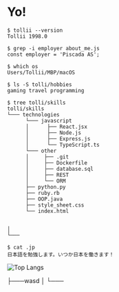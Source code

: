 # Yo!

```
$ tollii --version
Tollii 1998.0

$ grep -i employer about_me.js
const employer = 'Piscada AS';

$ which os
Users/Tollii/MBP/macOS

$ ls -S tolli/hobbies
gaming travel programming 

$ tree tolli/skills
tolli/skills
└─── technologies
      └─── javascript
      │      ├── React.jsx
      │      ├── Node.js
      │      ├── Express.js
      │      └── TypeScript.ts
      └─── other
      │     ├── .git
      │     ├── Dockerfile
      │     ├── database.sql
      │     ├── REST
      │     └── ORM
      ├── python.py
      ├── ruby.rb
      ├── OOP.java
      ├── style_sheet.css
      └── index.html
   
   
│
└───

$ cat .jp
日本語を勉強します。いつか日本を働きます！

```



![Top Langs](https://github-readme-stats.vercel.app/api/top-langs/?username=tollii&hide=TeX&layout=compact) </br>

├───wasd
│
└───
